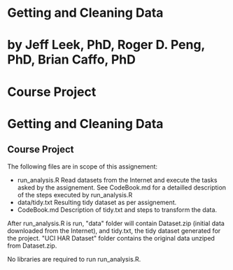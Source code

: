 # Getting and Cleaning Data
# by Jeff Leek, PhD, Roger D. Peng, PhD, Brian Caffo, PhD
# Course Project 

Getting and Cleaning Data
=========================
Course Project
--------------

The following files are in scope of this assignement:
  - run_analysis.R
    Read datasets from the Internet and execute the tasks asked by the assignement. 
    See CodeBook.md for a detailled description of the steps executed by run_analysis.R
  - data/tidy.txt
    Resulting tidy dataset as per assignement.
  - CodeBook.md
    Description of tidy.txt and steps to transform the data.
    
After run_analysis.R is run, "data" folder will contain Dataset.zip (initial data downloaded from the Internet), and tidy.txt, the tidy dataset generated for the project. "UCI HAR Dataset" folder contains the original data unziped from Dataset.zip.

No libraries are required to run run_analysis.R.